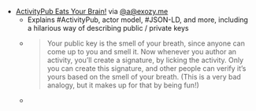 - [ActivityPub Eats Your Brain!](https://a.exozy.me/posts/activitypub-eats-your-brain/) via [@a@exozy.me](https://social.exozy.me/@a/109718407634106530)
	- Explains #ActivityPub, actor model, #JSON-LD, and more, including a hilarious way of describing public / private keys
	- > Your public key is the smell of your breath, since anyone can come up to you and smell it. Now whenever you author an activity, you’ll create a signature, by licking the activity. Only you can create this signature, and other people can verify it’s yours based on the smell of your breath. (This is a very bad analogy, but it makes up for that by being fun!)
	-